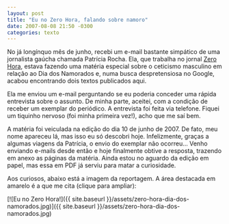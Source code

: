 ```yaml
---
layout: post
title: "Eu no Zero Hora, falando sobre namoro"
date: 2007-08-08 21:50 -0300
categories: texto
---
```

No já longínquo mês de junho, recebi um e-mail bastante simpático de uma jornalista gaúcha chamada Patrícia Rocha. Ela, que trabalha no jornal [Zero Hora](http://www.clicrbs.com.br/jornais/zerohora/), estava fazendo uma matéria especial sobre o ceticismo masculino em relação ao Dia dos Namorados e, numa busca despretensiosa no Google, acabou encontrando dois textos publicados aqui.

Ela me enviou um e-mail perguntando se eu poderia conceder uma rápida entrevista sobre o assunto. De minha parte, aceitei, com a condição de receber um exemplar do periódico. A entrevista foi feita via telefone. Fiquei um tiquinho nervoso (foi minha primeira vez!), acho que me saí bem.

A matéria foi veiculada na edição do dia 10 de junho de 2007. De fato, meu nome apareceu lá, mas isso eu só descobri hoje. Infelizmente, graças a algumas viagens da Patrícia, o envio do exemplar não ocorreu… Venho enviando e-mails desde então e hoje finalmente obtive a resposta, trazendo em anexo as páginas da matéria. Ainda estou no aguardo da edição em papel, mas essa em PDF já serviu para matar a curiosidade.

Aos curiosos, abaixo está a imagem da reportagem. A área destacada em amarelo é a que me cita (clique para ampliar):

[![Eu no Zero Hora!]({{ site.baseurl }}/assets/zero-hora-dia-dos-namorados.jpg)]({{ site.baseurl }}/assets/zero-hora-dia-dos-namorados.jpg)
